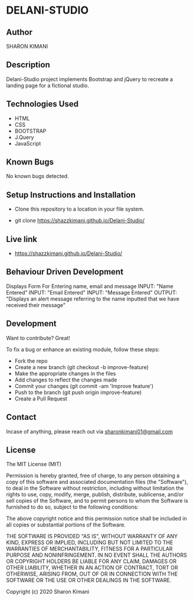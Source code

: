 # DELANI-STUDIO

## Author
SHARON KIMANI

## Description
Delani-Studio project implements Bootstrap and jQuery to recreate a landing page for a fictional studio.

## Technologies Used
* HTML
* CSS
* BOOTSTRAP
* J.Query
* JavaScript

## Known Bugs
No known bugs detected.

## Setup Instructions and Installation
* Clone this repository to a location in your file system.

* git clone https://shazzkimani.github.io/Delani-Studio/

## Live link
* https://shazzkimani.github.io/Delani-Studio/

## Behaviour Driven Development

Displays Form For Entering name, email and message
INPUT: "Name Entered"
INPUT: "Email Entered"
INPUT: "Message Entered"
OUTPUT: "Displays an alert message referring to the name inputted that we have received their message"

## Development
Want to contribute? Great!

To fix a bug or enhance an existing module, follow these steps:

* Fork the repo
* Create a new branch (git checkout -b improve-feature)
* Make the appropriate changes in the files
* Add changes to reflect the changes made
* Commit your changes (git commit -am 'Improve feature')
* Push to the branch (git push origin improve-feature)
* Create a Pull Request

## Contact

Incase of anything, please reach out via sharonkimani01@gmail.com

## License

The MIT License (MIT)

Permission is hereby granted, free of charge, to any person obtaining a copy of this software and associated documentation files (the "Software"), to deal in the Software without restriction, including without limitation the rights to use, copy, modify, merge, publish, distribute, sublicense, and/or sell copies of the Software, and to permit persons to whom the Software is furnished to do so, subject to the following conditions:

The above copyright notice and this permission notice shall be included in all copies or substantial portions of the Software.

THE SOFTWARE IS PROVIDED "AS IS", WITHOUT WARRANTY OF ANY KIND, EXPRESS OR IMPLIED, INCLUDING BUT NOT LIMITED TO THE WARRANTIES OF MERCHANTABILITY, FITNESS FOR A PARTICULAR PURPOSE AND NONINFRINGEMENT. IN NO EVENT SHALL THE AUTHORS OR COPYRIGHT HOLDERS BE LIABLE FOR ANY CLAIM, DAMAGES OR OTHER LIABILITY, WHETHER IN AN ACTION OF CONTRACT, TORT OR OTHERWISE, ARISING FROM, OUT OF OR IN CONNECTION WITH THE SOFTWARE OR THE USE OR OTHER DEALINGS IN THE SOFTWARE.

Copyright (c) 2020 Sharon Kimani
